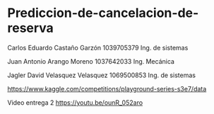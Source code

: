 # Prediccion-de-cancelacion-de-reserva

Carlos Eduardo Castaño Garzón 1039705379 Ing. de sistemas

Juan Antonio Arango Moreno 1037642033 Ing. Mecánica

Jagler David Velasquez Velasquez 1069500853 Ing. de sistemas

https://www.kaggle.com/competitions/playground-series-s3e7/data

Video entrega 2 
https://youtu.be/ounR_052aro

